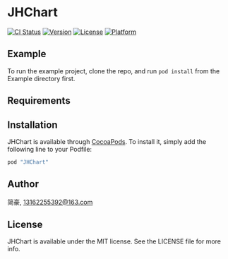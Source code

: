 # JHChart

[![CI Status](http://img.shields.io/travis/简豪/JHChart.svg?style=flat)](https://travis-ci.org/简豪/JHChart)
[![Version](https://img.shields.io/cocoapods/v/JHChart.svg?style=flat)](http://cocoapods.org/pods/JHChart)
[![License](https://img.shields.io/cocoapods/l/JHChart.svg?style=flat)](http://cocoapods.org/pods/JHChart)
[![Platform](https://img.shields.io/cocoapods/p/JHChart.svg?style=flat)](http://cocoapods.org/pods/JHChart)

## Example

To run the example project, clone the repo, and run `pod install` from the Example directory first.

## Requirements

## Installation

JHChart is available through [CocoaPods](http://cocoapods.org). To install
it, simply add the following line to your Podfile:

```ruby
pod "JHChart"
```

## Author

简豪, 13162255392@163.com

## License

JHChart is available under the MIT license. See the LICENSE file for more info.
